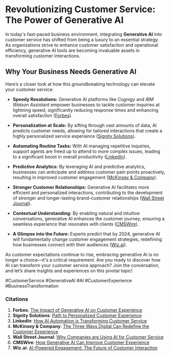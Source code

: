 # Revolutionizing Customer Service: The Power of Generative AI

In today's fast-paced business environment, integrating **Generative AI** into customer service has shifted from being a luxury to an essential strategy. As organizations strive to enhance customer satisfaction and operational efficiency, generative AI tools are becoming invaluable assets in transforming customer interactions.

## Why Your Business Needs Generative AI

Here’s a closer look at how this groundbreaking technology can elevate your customer service:

- **Speedy Resolutions:** Generative AI platforms like *Cognigy* and *IBM Watson Assistant* empower businesses to tackle customer inquiries at lightning speed, significantly reducing response times and enhancing overall satisfaction ([Forbes](https://www.forbes.com/sites/blakemorgan/2021/12/06/the-impact-of-generative-ai-on-customer-experience/)).

- **Personalization at Scale:** By sifting through vast amounts of data, AI predicts customer needs, allowing for tailored interactions that create a highly personalized service experience ([Signity Solutions](https://www.signitysolutions.com/blog/path-to-personalized-customer-experience/)).

- **Automating Routine Tasks:** With AI managing repetitive inquiries, support agents are freed up to attend to more complex issues, leading to a significant boost in overall productivity ([LinkedIn](https://www.linkedin.com/pulse/how-ai-automation-transforming-customers-service-businesses-talha-saad/)).

- **Predictive Analytics:** By leveraging AI and predictive analytics, businesses can anticipate and address customer pain points proactively, resulting in improved customer engagement ([McKinsey & Company](https://www.mckinsey.com/business-functions/mckinsey-digital/our-insights/the-three-ways-digital-can-redefine-the-customer-experience)).

- **Stronger Customer Relationships:** Generative AI facilitates more efficient and personalized interactions, contributing to the development of stronger and longer-lasting brand-customer relationships ([Wall Street Journal](https://www.wsj.com/articles/why-companies-are-using-ai-for-customer-service-11629884000)).

- **Contextual Understanding:** By enabling natural and intuitive conversations, generative AI enhances the customer journey, ensuring a seamless experience that resonates with clients ([CMSWire](https://www.cmswire.com/customer-experience/how-generative-ai-can-improve-customer-experience/)).

- **A Glimpse into the Future:** Experts predict that by 2024, generative AI will fundamentally change customer engagement strategies, redefining how businesses connect with their audiences ([Wiz.ai](https://www.wiz.ai/research/ai-powered-engagement-the-future-of-customer-interaction/)).

As customer expectations continue to rise, embracing generative AI is no longer a choice—it's a critical requirement. Are you ready to discover how AI can transform your customer service approach? Join the conversation, and let’s share insights and experiences on this pivotal topic!

#CustomerService #GenerativeAI #AI #CustomerExperience #BusinessTransformation


### Citations

1. **Forbes**: [The Impact of Generative AI on Customer Experience](https://www.forbes.com/sites/blakemorgan/2021/12/06/the-impact-of-generative-ai-on-customer-experience/)
2. **Signity Solutions**: [Path to Personalized Customer Experience](https://www.signitysolutions.com/blog/path-to-personalized-customer-experience/)
3. **LinkedIn**: [How AI Automation is Transforming Customer Service](https://www.linkedin.com/pulse/how-ai-automation-transforming-customers-service-businesses-talha-saad/)
4. **McKinsey & Company**: [The Three Ways Digital Can Redefine the Customer Experience](https://www.mckinsey.com/business-functions/mckinsey-digital/our-insights/the-three-ways-digital-can-redefine-the-customer-experience)
5. **Wall Street Journal**: [Why Companies are Using AI for Customer Service](https://www.wsj.com/articles/why-companies-are-using-ai-for-customer-service-11629884000)
6. **CMSWire**: [How Generative AI Can Improve Customer Experience](https://www.cmswire.com/customer-experience/how-generative-ai-can-improve-customer-experience/)
7. **Wiz.ai**: [AI-Powered Engagement: The Future of Customer Interaction](https://www.wiz.ai/research/ai-powered-engagement-the-future-of-customer-interaction/)